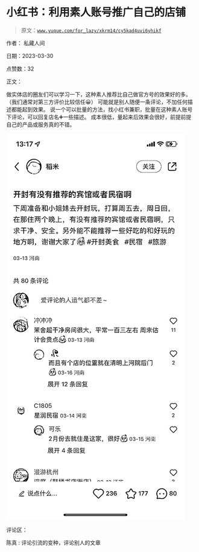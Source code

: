 # 小红书：利用素人账号推广自己的店铺

> 原文：[`www.yuque.com/for_lazy/xkrm14/cy5kad4uvi6yhikf`](https://www.yuque.com/for_lazy/xkrm14/cy5kad4uvi6yhikf)

作者： 私藏人间

日期：2023-03-30

点赞数：32

正文：

做实体店的圈友们可以学习一下，这种素人推荐比自己做官方号的效果好的多。（我们通常对第三方评价比较信任😀） 可能就是别人随便一条评论，不加任何描述都能起到效果。 说一个可以批量的方法，找小红书兼职，批量在这种素人账号下评论，可以回复店名➕一些描述。 成本很低，量起来后效果会很好，前提前提自己的产品或服务真的不错。

![](img/6bd46612c3908f8ce6936d27b898eedc.png)  

评论区：

陈真 : 评论引流的变种，评论别人的文章

